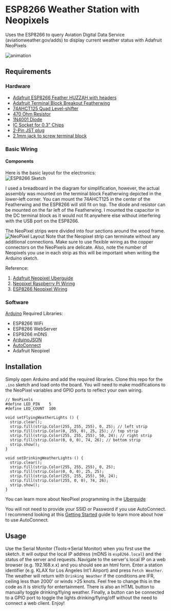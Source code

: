 # ESP8266 Weather Station with Neopixels
Uses the ESP8266 to query Aviation Digital Data Service (aviationweather.gov/adds) to display current weather status with Adafruit NeoPixels

![animation](https://github.com/jbell303/esp8266-weather-station-with-neopixels/blob/master/media/sign_animation.gif)
## Requirements
### Hardware
* [Adafruit ESP8266 Feather HUZZAH with headers](https://www.adafruit.com/product/3046)
* [Adafruit Terminal Block Breakout Featherwing](https://www.adafruit.com/product/2926)
* [74AHCT125 Quad Level-shifter](https://www.adafruit.com/product/1787)
* [470 Ohm Resistor](https://www.adafruit.com/product/2781)
* [1N4001 Diode](https://www.adafruit.com/product/755)
* [IC Socket for 0.3" Chips](https://www.adafruit.com/product/2203)
* [2-Pin JST plug](https://www.adafruit.com/product/2880)
* [2.1mm jack to screw terminal block](https://www.adafruit.com/product/368)

### Basic Wiring

#### Components
Here is the basic layout for the electronics:  
![ESP8266 Sketch](https://github.com/jbell303/esp8266-weather-station-with-neopixels/blob/master/media/esp8266_adds_station_sketch.png)

I used a breadboard in the diagram for simplification, however, the actual assembly was mounted on the terminal block Featherwing
depicted in the lower-left corner. You can mount the 74AHCT125 in the center of the Featherwing and the ESP8266 will still fit on top.
The diode and resistor can be mounted on the far left of the Featherwing. I mounted the capacitor in the DC terminal block as it would not fit anywhere else without interfering with the USB port on the ESP8266.

The NeoPixel strips were divided into four sections around the wood frame.
![NeoPixel Layout](https://github.com/jbell303/esp8266-weather-station-with-neopixels/blob/master/media/neopixel_wiring.png)
Note that the Neopixel strip can terminate without any additional connections. Make sure to use flexible wiring as the copper connectors on the NeoPixels are delicate. Also, note the number of Neopixels you use in each strip as this will be important when writing the Arduino sketch.

Reference:
1. [Adafruit Neopixel Uberguide](https://learn.adafruit.com/adafruit-neopixel-uberguide/basic-connections)
2. [Neopixel Raspberry Pi Wiring](https://learn.adafruit.com/neopixels-on-raspberry-pi/raspberry-pi-wiring)
3. [ESP8266 Neopixel Wiring](https://forums.adafruit.com/viewtopic.php?t=112430)

### Software
[Arduino](https://www.arduino.cc/)
Required Libraries:
* ESP8266 WiFi
* ESP8266 WebServer
* ESP8266 mDNS
* [ArduinoJSON](https://arduinojson.org/)
* [AutoConnect](https://github.com/Hieromon/AutoConnect)
* Adafruit Neopixel

## Installation
Simply open Arduino and add the required libraries. Clone this repo for the `.ino` sketch and load onto the board.
You will need to make modifications to the NeoPixel variables and GPIO ports to reflect your own wiring. 
```
// NeoPixels
#define LED_PIN    5
#define LED_COUNT  100
```
```
void setFlyingWeatherLights () {
  strip.clear();
  strip.fill(strip.Color(255, 255, 255), 0, 25); // left strip
  strip.fill(strip.Color(0, 255, 0), 25, 25); // top strip
  strip.fill(strip.Color(255, 255, 255), 50, 24); // right strip
  strip.fill(strip.Color(0, 0, 0), 74, 26); // bottom strip
  strip.show();
}

void setDrinkingWeatherLights () {
  strip.clear();
  strip.fill(strip.Color(255, 255, 255), 0, 25);
  strip.fill(strip.Color(0, 0, 0), 25, 25);
  strip.fill(strip.Color(255, 255, 255), 50, 24);
  strip.fill(strip.Color(255, 0, 0), 74, 26);
  strip.show();
}
```
You can learn more about NeoPixel programming in the [Uberguide](https://learn.adafruit.com/adafruit-neopixel-uberguide/python-circuitpython)

You will not need
to provide your SSID or Password if you use AutoConnect. I recommend looking at this [Getting Started](https://hieromon.github.io/AutoConnect/gettingstarted.html) guide to learn more about how to use AutoConnect.

## Usage
Use the Serial Monitor (Tools->Serial Monitor) when you first use the sketch. It will output the local IP address (mDNS is `esp8266.local`) and the status of the server and requests. Navigate to the server's local IP on a web browser (e.g. 192.168.x.x) and you should see an html form. Enter a station identifier (e.g. KLAX for Los Angeles Int'l Airport) and press `Fetch Weather`. The weather will return with `Drinking Weather` if the conditions are IFR, ceiling less than 2000' or winds >25 knots. Feel free to change this in the code as it is strictly for entertainment. There is also an HTML button to manually toggle drinking/flying weather. Finally, a button can be connected to a GPIO port to toggle the lights drinking/flying/off without the need to connect a web client. Enjoy!
